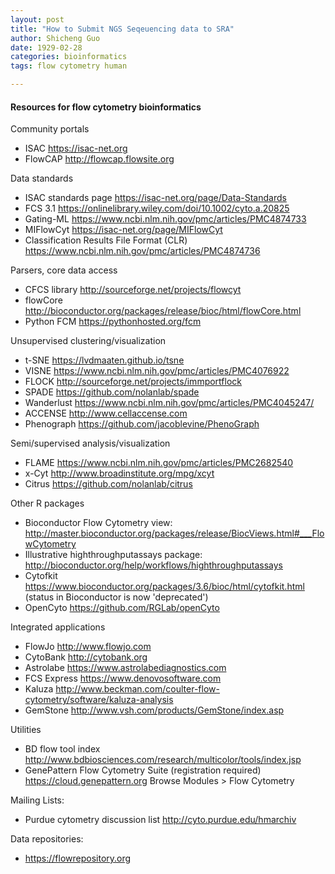 ```yaml
---
layout: post
title: "How to Submit NGS Seqeuencing data to SRA"
author: Shicheng Guo
date: 1929-02-28
categories: bioinformatics
tags: flow cytometry human

---
```


#### Resources for flow cytometry bioinformatics

Community portals
* ISAC https://isac-net.org
* FlowCAP http://flowcap.flowsite.org

Data standards
* ISAC standards page https://isac-net.org/page/Data-Standards
* FCS 3.1 https://onlinelibrary.wiley.com/doi/10.1002/cyto.a.20825
* Gating-ML https://www.ncbi.nlm.nih.gov/pmc/articles/PMC4874733
* MIFlowCyt https://isac-net.org/page/MIFlowCyt
* Classification Results File Format (CLR) https://www.ncbi.nlm.nih.gov/pmc/articles/PMC4874736

Parsers, core data access
* CFCS library http://sourceforge.net/projects/flowcyt
* flowCore http://bioconductor.org/packages/release/bioc/html/flowCore.html
* Python FCM https://pythonhosted.org/fcm

Unsupervised clustering/visualization
* t-SNE https://lvdmaaten.github.io/tsne
* VISNE https://www.ncbi.nlm.nih.gov/pmc/articles/PMC4076922
* FLOCK http://sourceforge.net/projects/immportflock
* SPADE https://github.com/nolanlab/spade
* Wanderlust https://www.ncbi.nlm.nih.gov/pmc/articles/PMC4045247/
* ACCENSE http://www.cellaccense.com
* Phenograph https://github.com/jacoblevine/PhenoGraph

Semi/supervised analysis/visualization
* FLAME https://www.ncbi.nlm.nih.gov/pmc/articles/PMC2682540
* x-Cyt http://www.broadinstitute.org/mpg/xcyt
* Citrus https://github.com/nolanlab/citrus

Other R packages
* Bioconductor Flow Cytometry view: http://master.bioconductor.org/packages/release/BiocViews.html#___FlowCytometry
* Illustrative highthroughputassays package: http://bioconductor.org/help/workflows/highthroughputassays
* Cytofkit https://www.bioconductor.org/packages/3.6/bioc/html/cytofkit.html (status in Bioconductor is now 'deprecated')
* OpenCyto https://github.com/RGLab/openCyto

Integrated applications
* FlowJo http://www.flowjo.com
* CytoBank http://cytobank.org
* Astrolabe https://www.astrolabediagnostics.com
* FCS Express https://www.denovosoftware.com
* Kaluza http://www.beckman.com/coulter-flow-cytometry/software/kaluza-analysis
* GemStone http://www.vsh.com/products/GemStone/index.asp

Utilities
* BD flow tool index http://www.bdbiosciences.com/research/multicolor/tools/index.jsp
* GenePattern Flow Cytometry Suite (registration required) https://cloud.genepattern.org Browse Modules > Flow Cytometry

Mailing Lists: 
* Purdue cytometry discussion list http://cyto.purdue.edu/hmarchiv

Data repositories: 
* https://flowrepository.org


